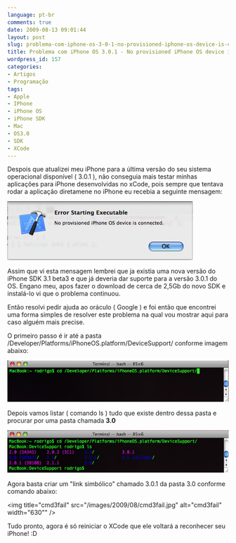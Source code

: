 ```yaml
---
language: pt-br
comments: true
date: 2009-08-13 09:01:44
layout: post
slug: problema-com-iphone-os-3-0-1-no-provisioned-iphone-os-device-is-connected
title: Problema com iPhone OS 3.0.1 - No provisioned iPhone OS device is connected
wordpress_id: 157
categories:
- Artigos
- Programação
tags:
- Apple
- IPhone
- iPhone OS
- iPhone SDK
- Mac
- OS3.0
- SDK
- XCode
---
```


Despois que atualizei meu iPhone para a última versão do seu sistema operacional disponível ( 3.0.1 ), não conseguia mais testar minhas aplicações para iPhone desenvolvidas no xCode, pois sempre que tentava rodar a aplicação diretamene no iPhone eu recebia a seguinte mensagem:

<img title="iPhone301Fail" src="/images/2009/08/iPhone301Fail.jpg" alt="iPhone301Fail" width="422" />

Assim que vi esta mensagem lembrei que ja existia uma nova versão do iPhone SDK 3.1 beta3 e que já deveria dar suporte para a versão 3.0.1 do OS. Engano meu, apos fazer o download de cerca de 2,5Gb do novo SDK e instalá-lo vi que o problema continuou.

Então resolvi pedir ajuda ao oráculo ( Google ) e foi então que encontrei uma forma simples de resolver este problema na qual vou mostrar aqui para caso alguém mais precise.

O primeiro passo é ir até a pasta /Developer/Platforms/iPhoneOS.platform/DeviceSupport/ conforme imagem abaixo:

<img title="cmd1fail" src="/images/2009/08/cmd1fail.jpg" alt="cmd1fail" width="630" />

Depois vamos listar ( comando ls ) tudo que existe dentro dessa pasta e procurar por uma pasta chamada <strong>3.0</strong>

<img title="cmd2fail" src="/images/2009/08/cmd2fail.jpg" alt="cmd2fail" width="630" />
</strong>

Agora basta criar um "link simbólico" chamado 3.0.1 da pasta 3.0 conforme comando abaixo:

<img title="cmd3fail" src="/images/2009/08/cmd3fail.jpg" alt="cmd3fail" width="630"" />

Tudo pronto, agora é só reiniciar o XCode que ele voltará a reconhecer seu iPhone! :D